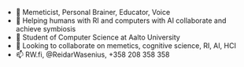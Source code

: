 - 👋 Memeticist, Personal Brainer, Educator, Voice
- 👀 Helping humans with RI and computers with AI collaborate and achieve symbiosis
- 🌱 Student of Computer Science at Aalto University
- 💞️ Looking to collaborate on memetics, cognitive science, RI, AI, HCI
- 📫 RW.fi, @ReidarWasenius, +358 208 358 358

<!---
reidarwasenius/reidarwasenius is a ✨ special ✨ repository because its `README.md` (this file) appears on your GitHub profile.
You can click the Preview link to take a look at your changes.
--->
